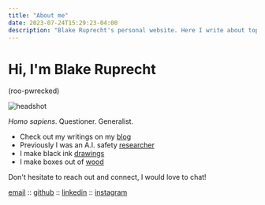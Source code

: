 ```yaml
---
title: "About me"
date: 2023-07-24T15:29:23-04:00
description: "Blake Ruprecht's personal website. Here I write about topics that interest me, link my academic research, display some art, and draw some pictures. My contact info is on the home page."
---
```


# Hi, I'm Blake Ruprecht

(roo-pwrecked)

![headshot](headshot.jpg)

*Homo sapiens*. Questioner. Generalist.

- Check out my writings on my [blog](/blog)
- Previously I was an A.I. safety [researcher](/research)
- I make black ink [drawings](/drawing)
- I make boxes out of [wood](/woodwork)

Don't hesitate to reach out and connect, I would love to chat!

[email](mailto:blakecruprecht@gmail.com) :: [github](https://github.com/blakeruprecht) :: [linkedin](https://www.linkedin.com/in/blakeruprecht) :: [instagram](https://www.instagram.com/blakeruprecht)
